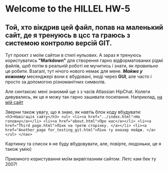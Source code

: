 # Welcome to the HILLEL HW-5
## Той, хто вікдрив цей файл, попав на маленький сайт, де я тренуюсь в цсс та граюсь з системою контролю версій GIT. 

Тут проєкт з моїм сайтои в стилі нульових. А зараз я тренуюсь користуватись **"Markdown"** для створення гарно відформатованих рідмі файлів, щоб потім в реальній роботі не мучитись і знати, як *правильно* це робити. Взагалі, тут нічого нового немає для мене. ***Майже у кожному***  месенджері вони є вбудовані, іноді через **GUI**, але часто і просто за допомогою різноманітних символів. 

Але синтаксис мені знаюмий ще з з часів Atlassian HipChat. Колеги дивувались, як це я можу так гарно зашивати посилання. Наприклад, [на мій сайт](https://tolieck89.github.io/HillelTolieckHW5/)

Зверни також увагу, що я знаю, як  навтіь блок коду вбудувати: 
`<h3>Навігація сайту</h3>
            <ul>
                <li><a href="../index.html">На головну</a></li>
                <li><a href="about.html">Про нас</a></li>
                <li><a href="Third page.html">Лінк на третю сторінку. </a></li>
                <li><a href="Another_page for_testing_git.html">Лінк ту еназер пейдж. </a>
            </ul>
        </nav>`

  Картинку та список я не буду вбудовувати, але, повірте, людоньки, це я також умію) 

  Приємного користування моїм вирвіглазним сайтом. Летс кам бек ту 2007! 
  
